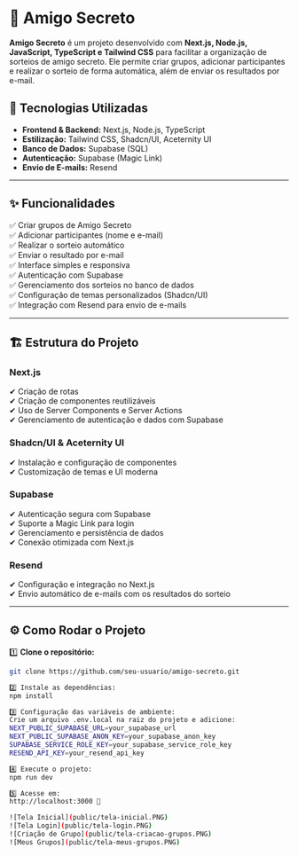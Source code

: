# 🎁 Amigo Secreto  

**Amigo Secreto** é um projeto desenvolvido com **Next.js, Node.js, JavaScript, TypeScript e Tailwind CSS** para facilitar a organização de sorteios de amigo secreto. Ele permite criar grupos, adicionar participantes e realizar o sorteio de forma automática, além de enviar os resultados por e-mail.  

## 🚀 Tecnologias Utilizadas  

- **Frontend & Backend:** Next.js, Node.js, TypeScript  
- **Estilização:** Tailwind CSS, Shadcn/UI, Aceternity UI  
- **Banco de Dados:** Supabase (SQL)  
- **Autenticação:** Supabase (Magic Link)  
- **Envio de E-mails:** Resend  

---

## ✨ Funcionalidades  

✅ Criar grupos de Amigo Secreto  
✅ Adicionar participantes (nome e e-mail)  
✅ Realizar o sorteio automático  
✅ Enviar o resultado por e-mail  
✅ Interface simples e responsiva  
✅ Autenticação com Supabase  
✅ Gerenciamento dos sorteios no banco de dados  
✅ Configuração de temas personalizados (Shadcn/UI)  
✅ Integração com Resend para envio de e-mails  

---

## 🏗 Estrutura do Projeto  

### **Next.js**  
✔ Criação de rotas  
✔ Criação de componentes reutilizáveis  
✔ Uso de Server Components e Server Actions  
✔ Gerenciamento de autenticação e dados com Supabase  

### **Shadcn/UI & Aceternity UI**  
✔ Instalação e configuração de componentes  
✔ Customização de temas e UI moderna  

### **Supabase**  
✔ Autenticação segura com Supabase  
✔ Suporte a Magic Link para login  
✔ Gerenciamento e persistência de dados  
✔ Conexão otimizada com Next.js  

### **Resend**  
✔ Configuração e integração no Next.js  
✔ Envio automático de e-mails com os resultados do sorteio  

---

## ⚙️ Como Rodar o Projeto  

1️⃣ **Clone o repositório:**  
```bash
git clone https://github.com/seu-usuario/amigo-secreto.git

2️⃣ Instale as dependências:
npm install

3️⃣ Configuração das variáveis de ambiente:
Crie um arquivo .env.local na raiz do projeto e adicione:
NEXT_PUBLIC_SUPABASE_URL=your_supabase_url
NEXT_PUBLIC_SUPABASE_ANON_KEY=your_supabase_anon_key
SUPABASE_SERVICE_ROLE_KEY=your_supabase_service_role_key
RESEND_API_KEY=your_resend_api_key

4️⃣ Execute o projeto:
npm run dev

5️⃣ Acesse em:
http://localhost:3000 🚀

![Tela Inicial](public/tela-inicial.PNG)
![Tela Login](public/tela-login.PNG)
![Criação de Grupo](public/tela-criacao-grupos.PNG)
![Meus Grupos](public/tela-meus-grupos.PNG)


